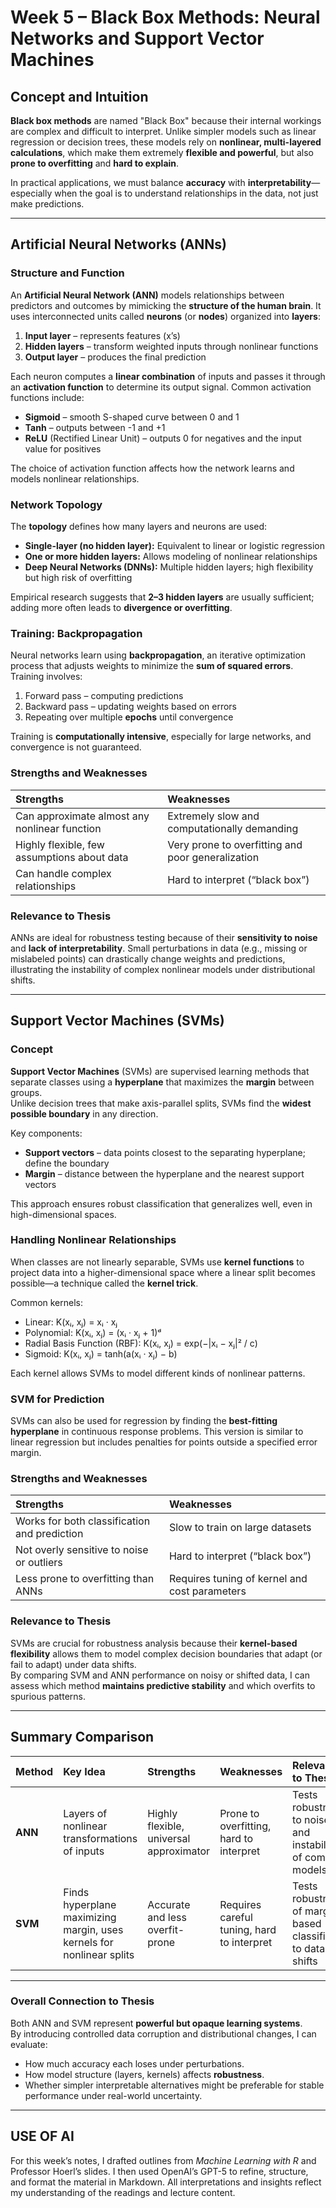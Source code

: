 # Week 5 – Black Box Methods: Neural Networks and Support Vector Machines

## Concept and Intuition

**Black box methods** are named "Black Box" because their internal workings are complex and difficult to interpret. Unlike simpler models such as linear regression or decision trees, these models rely on **nonlinear, multi-layered calculations**, which make them extremely **flexible and powerful**, but also **prone to overfitting** and **hard to explain**.  

In practical applications, we must balance **accuracy** with **interpretability**—especially when the goal is to understand relationships in the data, not just make predictions.  

---

## Artificial Neural Networks (ANNs)

### Structure and Function

An **Artificial Neural Network (ANN)** models relationships between predictors and outcomes by mimicking the **structure of the human brain**. It uses interconnected units called **neurons** (or **nodes**) organized into **layers**:
1. **Input layer** – represents features (x’s)
2. **Hidden layers** – transform weighted inputs through nonlinear functions
3. **Output layer** – produces the final prediction

Each neuron computes a **linear combination** of inputs and passes it through an **activation function** to determine its output signal. Common activation functions include:
- **Sigmoid** – smooth S-shaped curve between 0 and 1  
- **Tanh** – outputs between -1 and +1  
- **ReLU** (Rectified Linear Unit) – outputs 0 for negatives and the input value for positives  

The choice of activation function affects how the network learns and models nonlinear relationships.  

### Network Topology
The **topology** defines how many layers and neurons are used:
- **Single-layer (no hidden layer):** Equivalent to linear or logistic regression  
- **One or more hidden layers:** Allows modeling of nonlinear relationships  
- **Deep Neural Networks (DNNs):** Multiple hidden layers; high flexibility but high risk of overfitting  

Empirical research suggests that **2–3 hidden layers** are usually sufficient; adding more often leads to **divergence or overfitting**.  

### Training: Backpropagation
Neural networks learn using **backpropagation**, an iterative optimization process that adjusts weights to minimize the **sum of squared errors**. Training involves:
1. Forward pass – computing predictions  
2. Backward pass – updating weights based on errors  
3. Repeating over multiple **epochs** until convergence  

Training is **computationally intensive**, especially for large networks, and convergence is not guaranteed.  

### Strengths and Weaknesses

| Strengths | Weaknesses |
|:--|:--|
| Can approximate almost any nonlinear function | Extremely slow and computationally demanding |
| Highly flexible, few assumptions about data | Very prone to overfitting and poor generalization |
| Can handle complex relationships | Hard to interpret (“black box”) |

### Relevance to Thesis
ANNs are ideal for robustness testing because of their **sensitivity to noise** and **lack of interpretability**. Small perturbations in data (e.g., missing or mislabeled points) can drastically change weights and predictions, illustrating the instability of complex nonlinear models under distributional shifts.  

---

## Support Vector Machines (SVMs)

### Concept
**Support Vector Machines** (SVMs) are supervised learning methods that separate classes using a **hyperplane** that maximizes the **margin** between groups.  
Unlike decision trees that make axis-parallel splits, SVMs find the **widest possible boundary** in any direction.  

Key components:
- **Support vectors** – data points closest to the separating hyperplane; define the boundary  
- **Margin** – distance between the hyperplane and the nearest support vectors  

This approach ensures robust classification that generalizes well, even in high-dimensional spaces.  

### Handling Nonlinear Relationships
When classes are not linearly separable, SVMs use **kernel functions** to project data into a higher-dimensional space where a linear split becomes possible—a technique called the **kernel trick**.  

Common kernels:
- Linear: K(xᵢ, xⱼ) = xᵢ · xⱼ
- Polynomial: K(xᵢ, xⱼ) = (xᵢ · xⱼ + 1)ᵈ
- Radial Basis Function (RBF): K(xᵢ, xⱼ) = exp(−|xᵢ − xⱼ|² / c)
- Sigmoid: K(xᵢ, xⱼ) = tanh(a(xᵢ · xⱼ) − b)

Each kernel allows SVMs to model different kinds of nonlinear patterns.  

### SVM for Prediction
SVMs can also be used for regression by finding the **best-fitting hyperplane** in continuous response problems. This version is similar to linear regression but includes penalties for points outside a specified error margin.  

### Strengths and Weaknesses

| Strengths | Weaknesses |
|:--|:--|
| Works for both classification and prediction | Slow to train on large datasets |
| Not overly sensitive to noise or outliers | Hard to interpret (“black box”) |
| Less prone to overfitting than ANNs | Requires tuning of kernel and cost parameters |  

### Relevance to Thesis
SVMs are crucial for robustness analysis because their **kernel-based flexibility** allows them to model complex decision boundaries that adapt (or fail to adapt) under data shifts.  
By comparing SVM and ANN performance on noisy or shifted data, I can assess which method **maintains predictive stability** and which overfits to spurious patterns.

---

## Summary Comparison

| Method | Key Idea | Strengths | Weaknesses | Relevance to Thesis |
|:--|:--|:--|:--|:--|
| **ANN** | Layers of nonlinear transformations of inputs | Highly flexible, universal approximator | Prone to overfitting, hard to interpret | Tests robustness to noise and instability of complex models |
| **SVM** | Finds hyperplane maximizing margin, uses kernels for nonlinear splits | Accurate and less overfit-prone | Requires careful tuning, hard to interpret | Tests robustness of margin-based classifiers to data shifts |

---

### Overall Connection to Thesis
Both ANN and SVM represent **powerful but opaque learning systems**.  
By introducing controlled data corruption and distributional changes, I can evaluate:
- How much accuracy each loses under perturbations.  
- How model structure (layers, kernels) affects **robustness**.  
- Whether simpler interpretable alternatives might be preferable for stable performance under real-world uncertainty.  

---

## USE OF AI
For this week’s notes, I drafted outlines from *Machine Learning with R* and Professor Hoerl’s slides. I then used OpenAI’s GPT-5 to refine, structure, and format the material in Markdown. All interpretations and insights reflect my understanding of the readings and lecture content.
